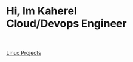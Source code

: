 <h1>Hi, Im Kaherel  <br/><a>Cloud/Devops Engineer </a></h1>
<br>
<br>
<a href = " https://github.com/Kaherel1/Linux-Projects-" > Linux Projects </a>



